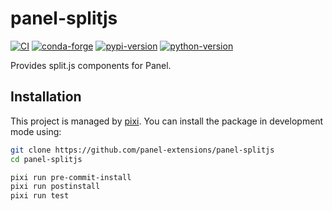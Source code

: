 # panel-splitjs

[![CI](https://img.shields.io/github/actions/workflow/status/panel-extensions/panel-splitjs/ci.yml?style=flat-square&branch=main)](https://github.com/panel-extensions/panel-splitjs/actions/workflows/ci.yml)
[![conda-forge](https://img.shields.io/conda/vn/conda-forge/panel-splitjs?logoColor=white&logo=conda-forge&style=flat-square)](https://prefix.dev/channels/conda-forge/packages/panel-splitjs)
[![pypi-version](https://img.shields.io/pypi/v/panel-splitjs.svg?logo=pypi&logoColor=white&style=flat-square)](https://pypi.org/project/panel-splitjs)
[![python-version](https://img.shields.io/pypi/pyversions/panel-splitjs?logoColor=white&logo=python&style=flat-square)](https://pypi.org/project/panel-splitjs)

Provides split.js components for Panel.

## Installation

This project is managed by [pixi](https://pixi.sh).
You can install the package in development mode using:

```bash
git clone https://github.com/panel-extensions/panel-splitjs
cd panel-splitjs

pixi run pre-commit-install
pixi run postinstall
pixi run test
```
